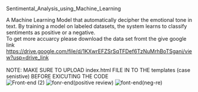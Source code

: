 Sentimental_Analysis_using_Machine_Learning

A Machine Learning Model that automatically decipher the emotional tone in text. By training a model on labeled datasets, the system learns to classify sentiments as positive or a negative.<br>
To get more accuarcy please download the data set fromt the give google link
https://drive.google.com/file/d/1KXwrEFZSrSqTFDef6TzNuMrhBoTSgani/view?usp=drive_link <br><br>
NOTE: MAKE SURE TO UPLOAD index.html FILE IN TO THE templates (case senistive)  BEFORE EXICUTING THE CODE  <br>
![Front-end (2)](https://github.com/DhanushB1411/Sentimental-Analysis-using-Machine-Learning/assets/149883392/99c94470-626e-4e35-9607-73fc85748284)
![fonr-end(positive review)](https://github.com/DhanushB1411/Sentimental-Analysis-using-Machine-Learning/assets/149883392/fc6dad47-e122-47ff-b4b7-c7067b117c36)
![font-end(neg-re)](https://github.com/DhanushB1411/Sentimental-Analysis-using-Machine-Learning/assets/149883392/b5f3331f-ce94-4533-b2e3-dccc6112344c)
